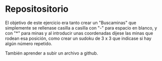# Repositositorio

El objetivo de este ejercicio era tanto crear un "Buscaminas" que simplemente se rellenase casilla a casilla con "-" para
espacio en blanco, y con "*" para minas y al introducir unas coordenadas dijese las minas que rodean esa posición, como crear 
un sudoku de 3 x 3 que indicase si hay algún número repetido.

También aprender a subir un archivo a github.

